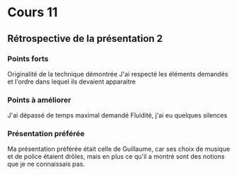 # Cours 11
## Rétrospective de la présentation 2

### Points forts
Originalité de la technique démontrée
J'ai respecté les éléments demandés et l'ordre dans lequel ils devaient apparaitre

### Points à améliorer
J'ai dépassé de temps maximal demandé
Fluidité, j'ai eu quelques silences

### Présentation préférée
Ma présentation préférée était celle de Guillaume, car ses choix de musique et de police étaient drôles, mais en plus ce qu'il a montré sont des notions que je ne connaissais pas. 
